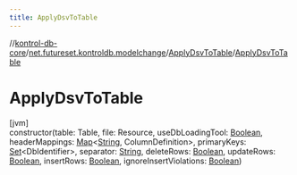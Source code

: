 ```yaml
---
title: ApplyDsvToTable
---
```

//[kontrol-db-core](../../../index.html)/[net.futureset.kontroldb.modelchange](../index.html)/[ApplyDsvToTable](index.html)/[ApplyDsvToTable](-apply-dsv-to-table.html)



# ApplyDsvToTable



[jvm]\
constructor(table: Table, file: Resource, useDbLoadingTool: [Boolean](https://kotlinlang.org/api/latest/jvm/stdlib/kotlin/-boolean/index.html), headerMappings: [Map](https://kotlinlang.org/api/latest/jvm/stdlib/kotlin.collections/-map/index.html)&lt;[String](https://kotlinlang.org/api/latest/jvm/stdlib/kotlin/-string/index.html), ColumnDefinition&gt;, primaryKeys: [Set](https://kotlinlang.org/api/latest/jvm/stdlib/kotlin.collections/-set/index.html)&lt;DbIdentifier&gt;, separator: [String](https://kotlinlang.org/api/latest/jvm/stdlib/kotlin/-string/index.html), deleteRows: [Boolean](https://kotlinlang.org/api/latest/jvm/stdlib/kotlin/-boolean/index.html), updateRows: [Boolean](https://kotlinlang.org/api/latest/jvm/stdlib/kotlin/-boolean/index.html), insertRows: [Boolean](https://kotlinlang.org/api/latest/jvm/stdlib/kotlin/-boolean/index.html), ignoreInsertViolations: [Boolean](https://kotlinlang.org/api/latest/jvm/stdlib/kotlin/-boolean/index.html))




